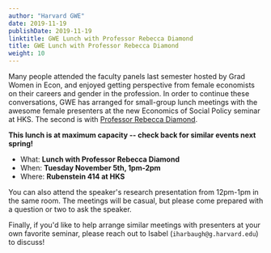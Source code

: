 ```yaml
---
author: "Harvard GWE"
date: 2019-11-19
publishDate: 2019-11-19
linktitle: GWE Lunch with Professor Rebecca Diamond
title: GWE Lunch with Professor Rebecca Diamond
weight: 10
---
```


Many people attended the faculty panels last semester hosted by Grad Women in Econ, and enjoyed getting perspective from female economists on their careers and gender in the profession. In order to continue these conversations, GWE has arranged for small-group lunch meetings with the awesome female presenters at the new Economics of Social Policy seminar at HKS. The second is with [Professor Rebecca Diamond](https://www.gsb.stanford.edu/faculty-research/faculty/rebecca-diamond).

**This lunch is at maximum capacity -- check back for similar events next spring!** 

- What: **Lunch with Professor Rebecca Diamond**
- When: **Tuesday November 5th, 1pm-2pm**
- Where: **Rubenstein 414 at HKS**

You can also attend the speaker's research presentation from 12pm-1pm in the same room. The meetings will be casual, but please come prepared with a question or two to ask the speaker.

Finally, if you'd like to help arrange similar meetings with presenters at your own favorite seminar, please reach out to Isabel (`iharbaugh@g.harvard.edu`) to discuss!